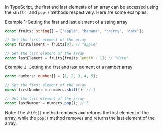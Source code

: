 In TypeScript, the first and last elements of an array can be accessed using the `shift()` and `pop()` methods respectively. Here are some examples:

Example 1: Getting the first and last element of a string array

```typescript
const fruits: string[] = ["apple", "banana", "cherry", "date"];

// Get the first element of the array
const firstElement = fruits[0]; // "apple"

// Get the last element of the array
const lastElement = fruits[fruits.length - 1]; // "date"
```

Example 2: Getting the first and last element of a number array

```typescript
const numbers: number[] = [1, 2, 3, 4, 5];

// Get the first element of the array
const firstNumber = numbers.shift(); // 1

// Get the last element of the array
const lastNumber = numbers.pop(); // 5
```

Note: The `shift()` method removes and returns the first element of the array, while the `pop()` method removes and returns the last element of the array.